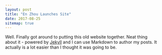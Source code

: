 ```yaml
---
layout: post
title: "En Zhou Launches Site"
date: 2017-08-25
sitemap: true
---
```


Well. Finally got around to putting this old website together. Neat thing about it - powered by [Jekyll](http://jekyllrb.com) and I can use Markdown to author my posts. It actually is a lot easier than I thought it was going to be.
<!-- more -->
